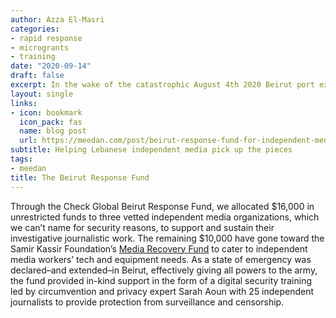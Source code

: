 ```yaml
---
author: Azza El-Masri
categories:
- rapid response
- microgrants
- training
date: "2020-09-14"
draft: false
excerpt: In the wake of the catastrophic August 4th 2020 Beirut port explosion, we launched a $26,000 fund to support independent media organizations and workers in Lebanon.  
layout: single
links:
- icon: bookmark
  icon_pack: fas
  name: blog post
  url: https://meedan.com/post/beirut-response-fund-for-independent-media-in-lebanon
subtitle: Helping Lebanese independent media pick up the pieces
tags:
- meedan
title: The Beirut Response Fund
---
```

Through the Check Global Beirut Response Fund, we allocated $16,000 in unrestricted funds to three vetted independent media organizations, which we can’t name for security reasons, to support and sustain their investigative journalistic work. The remaining $10,000 have gone toward the Samir Kassir Foundation’s [Media Recovery Fund](https://www.skeyesmedia.org/en/Home) to cater to independent media workers’ tech and equipment needs. As a state of emergency was declared–and extended–in Beirut, effectively giving all powers to the army, the fund provided in-kind support in the form of a digital security training led by circumvention and privacy expert Sarah Aoun with 25 independent journalists to provide protection from surveillance and censorship.